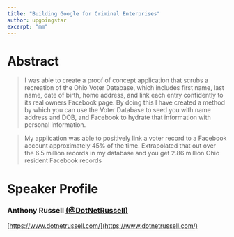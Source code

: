 ```yaml
---
title: "Building Google for Criminal Enterprises"
author: upgoingstar
excerpt: "mm"
---
```

# Abstract

> I was able to create a proof of concept application that scrubs a recreation of the Ohio Voter Database, which includes first name, last name, date of birth, home address, and link each entry confidently to its real owners Facebook page. By doing this I have created a method by which you can use the Voter Database to seed you with name address and DOB, and Facebook to hydrate that information with personal information. 

> My application was able to positively link a voter record to a Facebook account approximately 45% of the time. Extrapolated that out over the 6.5 million records in my database and you get 2.86 million Ohio resident Facebook records


# Speaker Profile
### Anthony Russell [(@DotNetRussell)](https://twitter.com/DotNetRussell)

[https://www.dotnetrussell.com/](https://www.dotnetrussell.com/)
